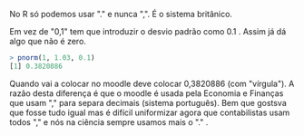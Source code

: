 No R só podemos usar "." e nunca ",". É o sistema britânico.

Em vez de "0,1" tem que introduzir o desvio padrão como 0.1 . Assim já dá algo que não é zero.

```r
> pnorm(1, 1.03, 0.1)
[1] 0.3820886
```
 
Quando vai a colocar no moodle deve colocar 0,3820886 (com "vírgula"). A razão desta diferença é que o moodle é usada pela Economia e Finanças que usam "," para separa decimais (sistema português). Bem que gostsva que fosse tudo igual mas é difícil uniformizar agora que contabilistas usam todos "," e nós na ciência sempre usamos mais o "." .
